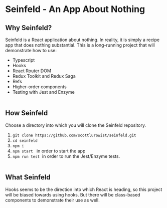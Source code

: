 # Seinfeld - An App About Nothing

## Why Seinfeld?
Seinfeld is a React application about nothing. In reality, it is simply a recipe app that does nothing substantial. This is a long-running project that will demonstrate how to use:
- Typescript
- Hooks
- React Router DOM
- Redux Toolkit and Redux Saga
- Refs
- Higher-order components
- Testing with Jest and Enzyme<br><br>

## How Seinfeld

Choose a directory into which you will clone the Seinfeld repository.
1. `git clone https://github.com/scottlurowist/seinfeld.git`
2. `cd seinfeld`
3. `npm i`
4. `npm start` &nbsp; in order to start the app
5. `npm run test`&nbsp; in order to run the Jest/Enzyme tests.<br><br>

## What Seinfeld

Hooks seems to be the direction into which React is heading, so this project will be biased towards using hooks. But there will be class-based components to demonstrate their use as well.
<br><br>